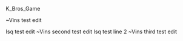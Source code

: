 K_Bros_Game

~Vins test edit

Isq test edit
~Vins second test edit
Isq test  line 2
~Vins third test edit